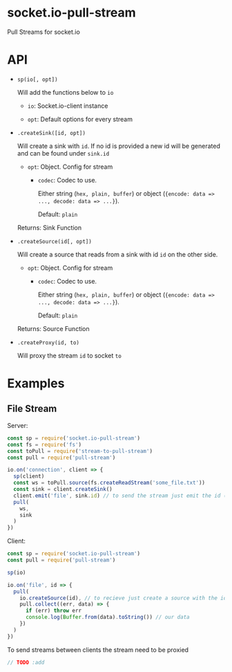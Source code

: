 # socket.io-pull-stream

Pull Streams for socket.io

# API

-   `sp(io[, opt])`

    Will add the functions below to `io`

    -   `io`: Socket.io-client instance

    -   `opt`: Default options for every stream

-   `.createSink([id, opt])`

    Will create a sink with `id`.
    If no id is provided a new id will be generated and can be found under `sink.id`

    -   `opt`: Object. Config for stream

        -   `codec`: Codec to use.

            Either string (`hex, plain, buffer`) or object (`{encode: data => ..., decode: data => ...}`).

            Default: `plain`

    Returns: Sink Function

-   `.createSource(id[, opt])`

    Will create a source that reads from a sink with id `id` on the other side.

    -   `opt`: Object. Config for stream

        -   `codec`: Codec to use.

            Either string (`hex, plain, buffer`) or object (`{encode: data => ..., decode: data => ...}`).

            Default: `plain`

    Returns: Source Function

-   `.createProxy(id, to)`

    Will proxy the stream `id` to socket `to`

# Examples

## File Stream

Server:

```js
const sp = require('socket.io-pull-stream')
const fs = require('fs')
const toPull = require('stream-to-pull-stream')
const pull = require('pull-stream')

io.on('connection', client => {
  sp(client)
  const ws = toPull.source(fs.createReadStream('some_file.txt'))
  const sink = client.createSink()
  client.emit('file', sink.id) // to send the stream just emit the id (IMPORTANT: EMIT THE ID FIRST, LATER CREATE THE SOURCE IN SYNC)
  pull(
    ws,
    sink
  )
})
```

Client:

```js
const sp = require('socket.io-pull-stream')
const pull = require('pull-stream')

sp(io)

io.on('file', id => {
  pull(
    io.createSource(id), // to recieve just create a source with the id (IMPORTANT: DO THAT SYNC)
    pull.collect((err, data) => {
      if (err) throw err
      console.log(Buffer.from(data).toString()) // our data
    })
  )
})
```

To send streams between clients the stream need to be proxied

```js
// TODO :add
```
